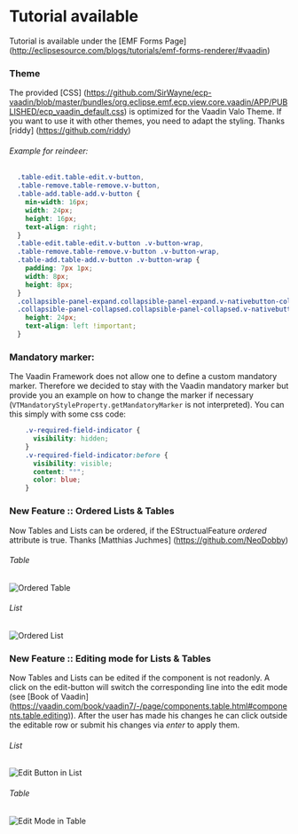 # Tutorial available
Tutorial is available under the  [EMF Forms Page] (http://eclipsesource.com/blogs/tutorials/emf-forms-renderer/#vaadin) 


### Theme
The provided [CSS] (https://github.com/SirWayne/ecp-vaadin/blob/master/bundles/org.eclipse.emf.ecp.view.core.vaadin/APP/PUBLISHED/ecp_vaadin_default.css) is optimized for the Vaadin Valo Theme. If you want to use it with other themes, you need to adapt the styling.
Thanks [riddy] (https://github.com/riddy) 

######  Example for reindeer:
```css
  .table-edit.table-edit.v-button,
  .table-remove.table-remove.v-button,
  .table-add.table-add.v-button {
    min-width: 16px;
    width: 24px;
    height: 16px;
    text-align: right;
  }
  .table-edit.table-edit.v-button .v-button-wrap,
  .table-remove.table-remove.v-button .v-button-wrap,
  .table-add.table-add.v-button .v-button-wrap {
    padding: 7px 1px;
    width: 8px;
    height: 8px;
  }
  .collapsible-panel-expand.collapsible-panel-expand.v-nativebutton-collapsible-panel-expand, 
  .collapsible-panel-collapsed.collapsible-panel-collapsed.v-nativebutton-collapsible-panel-collapsed {
    height: 24px;
    text-align: left !important;
  }
```
### Mandatory marker:
The Vaadin Framework does not allow one to define a custom mandatory marker. Therefore we decided to stay with the Vaadin mandatory marker but provide you an example on how to change the marker if necessary (```VTMandatoryStyleProperty.getMandatoryMarker``` is not interpreted). You can this simply with some css code:

```css
    .v-required-field-indicator {
      visibility: hidden;
    }
    .v-required-field-indicator:before {
      visibility: visible;
      content: "°";
      color: blue;
    }
```

### New Feature :: Ordered Lists & Tables

Now Tables and Lists can be ordered, if the EStructualFeature *ordered* attribute is true.
Thanks [Matthias Juchmes] (https://github.com/NeoDobby) 

###### Table
![Ordered Table](http://sirwayne.github.io/table.png)

###### List
![Ordered List](http://sirwayne.github.io/list.png)


### New Feature :: Editing mode for Lists & Tables

Now Tables and Lists can be edited if the component is not readonly. 
A click on the edit-button will switch the corresponding line into the edit mode (see [Book of Vaadin] (https://vaadin.com/book/vaadin7/-/page/components.table.html#components.table.editing)). After the user has made his changes he can click outside the editable row or submit his changes via *enter* to apply them.

###### List
![Edit Button in List](http://sirwayne.github.io/list_edit.png)

###### Table
![Edit Mode in Table](http://sirwayne.github.io/table_edit.png)
